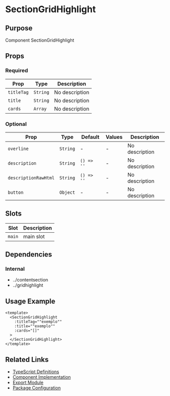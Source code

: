# SectionGridHighlight

## Purpose

Component SectionGridHighlight

## Props

### Required
| Prop | Type | Description |
|------|------|-------------|
| `titleTag` | `String` | No description |
| `title` | `String` | No description |
| `cards` | `Array` | No description |

### Optional
| Prop | Type | Default | Values | Description |
|------|------|---------|--------|-------------|
| `overline` | `String` | - | - | No description |
| `description` | `String` | `() => ''` | - | No description |
| `descriptionRawHtml` | `String` | `() => ''` | - | No description |
| `button` | `Object` | - | - | No description |

## Slots

| Slot | Description |
|------|-------------|
| `main` | main slot |

## Dependencies

### Internal
- ../contentsection
- ../gridhighlight

## Usage Example

```vue
<template>
  <SectionGridHighlight
    :titleTag=""exemplo""
    :title=""exemplo""
    :cards="[]"
  >
  </SectionGridHighlight>
</template>
```

## Related Links

- [TypeScript Definitions](./SectionGridHighlight.d.ts)
- [Component Implementation](./SectionGridHighlight.vue)
- [Export Module](./sectiongridhighlight.js)
- [Package Configuration](./package.json)
